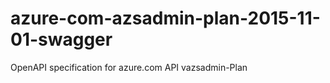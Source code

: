 # azure-com-azsadmin-plan-2015-11-01-swagger
OpenAPI specification for azure.com API vazsadmin-Plan
